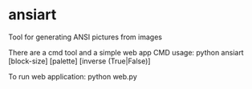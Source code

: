 # ansiart
Tool for generating ANSI pictures from images

There are a cmd tool and a simple web app
CMD usage:
  python ansiart <path-to-image> [block-size] [palette] [inverse (True|False)]
  
To run web application:
  python web.py
